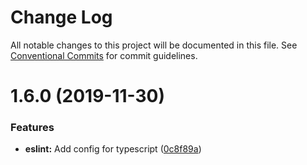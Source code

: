 # Change Log

All notable changes to this project will be documented in this file. See
[Conventional Commits](https://conventionalcommits.org) for commit guidelines.

# 1.6.0 (2019-11-30)

### Features

- **eslint:** Add config for typescript
  ([0c8f89a](https://github.com/researchgate/tooling/commit/0c8f89a))
